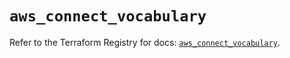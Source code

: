 # `aws_connect_vocabulary`

Refer to the Terraform Registry for docs: [`aws_connect_vocabulary`](https://registry.terraform.io/providers/hashicorp/aws/6.17.0/docs/resources/connect_vocabulary).
